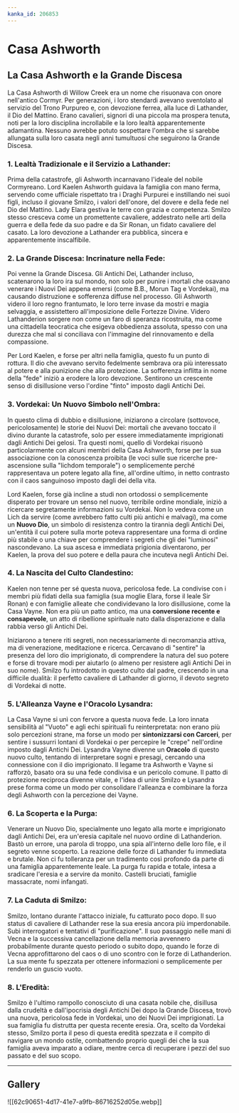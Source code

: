 ```yaml
---
kanka_id: 206853
---
```


# Casa Ashworth

## La Casa Ashworth e la Grande Discesa

La Casa Ashworth di Willow Creek era un nome che risuonava con onore nell'antico Cormyr. Per generazioni, i loro stendardi avevano sventolato al servizio del Trono Purpureo e, con devozione ferrea, alla luce di Lathander, il Dio del Mattino. Erano cavalieri, signori di una piccola ma prospera tenuta, noti per la loro disciplina incrollabile e la loro lealtà apparentemente adamantina. Nessuno avrebbe potuto sospettare l'ombra che si sarebbe allungata sulla loro casata negli anni tumultuosi che seguirono la Grande Discesa.

### 1. Lealtà Tradizionale e il Servizio a Lathander:

Prima della catastrofe, gli Ashworth incarnavano l'ideale del nobile Cormyreano. Lord Kaelen Ashworth guidava la famiglia con mano ferma, servendo come ufficiale rispettato tra i Draghi Purpurei e instillando nei suoi figli, incluso il giovane Smilzo, i valori dell'onore, del dovere e della fede nel Dio del Mattino. Lady Elara gestiva le terre con grazia e competenza. Smilzo stesso cresceva come un promettente cavaliere, addestrato nelle arti della guerra e della fede da suo padre e da Sir Ronan, un fidato cavaliere del casato. La loro devozione a Lathander era pubblica, sincera e apparentemente inscalfibile.

### 2. La Grande Discesa: Incrinature nella Fede:

Poi venne la Grande Discesa. Gli Antichi Dei, Lathander incluso, scatenarono la loro ira sul mondo, non solo per punire i mortali che osavano venerare i Nuovi Dei appena emersi (come B.B., Morun Tag e Vordekai), ma causando distruzione e sofferenza diffuse nel processo. Gli Ashworth videro il loro regno frantumato, le loro terre invase da mostri e magia selvaggia, e assistettero all'imposizione delle Fortezze Divine. Videro Lathanderion sorgere non come un faro di speranza ricostruita, ma come una cittadella teocratica che esigeva obbedienza assoluta, spesso con una durezza che mal si conciliava con l'immagine del rinnovamento e della compassione.

Per Lord Kaelen, e forse per altri nella famiglia, questo fu un punto di rottura. Il dio che avevano servito fedelmente sembrava ora più interessato al potere e alla punizione che alla protezione. La sofferenza inflitta in nome della "fede" iniziò a erodere la loro devozione. Sentirono un crescente senso di disillusione verso l'ordine "finto" imposto dagli Antichi Dei.

### 3. Vordekai: Un Nuovo Simbolo nell'Ombra:

In questo clima di dubbio e disillusione, iniziarono a circolare (sottovoce, pericolosamente) le storie dei Nuovi Dei: mortali che avevano toccato il divino durante la catastrofe, solo per essere immediatamente imprigionati dagli Antichi Dei gelosi. Tra questi nomi, quello di Vordekai risuonò particolarmente con alcuni membri della Casa Ashworth, forse per la sua associazione con la conoscenza proibita (le voci sulle sue ricerche pre-ascensione sulla "lichdom temporale") o semplicemente perché rappresentava un potere legato alla fine, all'ordine ultimo, in netto contrasto con il caos sanguinoso imposto dagli dei della vita.

Lord Kaelen, forse già incline a studi non ortodossi o semplicemente disperato per trovare un senso nel nuovo, terribile ordine mondiale, iniziò a ricercare segretamente informazioni su Vordekai. Non lo vedeva come un Lich da servire (come avrebbero fatto culti più antichi e malvagi), ma come un **Nuovo Dio**, un simbolo di resistenza contro la tirannia degli Antichi Dei, un'entità il cui potere sulla morte poteva rappresentare una forma di ordine più stabile o una chiave per comprendere i segreti che gli dei "luminosi" nascondevano. La sua ascesa e immediata prigionia diventarono, per Kaelen, la prova del suo potere e della paura che incuteva negli Antichi Dei.

### 4. La Nascita del Culto Clandestino:

Kaelen non tenne per sé questa nuova, pericolosa fede. La condivise con i membri più fidati della sua famiglia (sua moglie Elara, forse il leale Sir Ronan) e con famiglie alleate che condividevano la loro disillusione, come la Casa Vayne. Non era più un patto antico, ma una **conversione recente e consapevole**, un atto di ribellione spirituale nato dalla disperazione e dalla rabbia verso gli Antichi Dei.

Iniziarono a tenere riti segreti, non necessariamente di necromanzia attiva, ma di venerazione, meditazione e ricerca. Cercavano di "sentire" la presenza del loro dio imprigionato, di comprendere la natura del suo potere e forse di trovare modi per aiutarlo (o almeno per resistere agli Antichi Dei in suo nome). Smilzo fu introdotto in questo culto dal padre, crescendo in una difficile dualità: il perfetto cavaliere di Lathander di giorno, il devoto segreto di Vordekai di notte.

### 5. L'Alleanza Vayne e l'Oracolo Lysandra:

La Casa Vayne si unì con fervore a questa nuova fede. La loro innata sensibilità al "Vuoto" e agli echi spirituali fu reinterpretata: non erano più solo percezioni strane, ma forse un modo per **sintonizzarsi con Carceri**, per sentire i sussurri lontani di Vordekai o per percepire le "crepe" nell'ordine imposto dagli Antichi Dei. Lysandra Vayne divenne un **Oracolo** di questo nuovo culto, tentando di interpretare sogni e presagi, cercando una connessione con il dio imprigionato. Il legame tra Ashworth e Vayne si rafforzò, basato ora su una fede condivisa e un pericolo comune. Il patto di protezione reciproca divenne vitale, e l'idea di unire Smilzo e Lysandra prese forma come un modo per consolidare l'alleanza e combinare la forza degli Ashworth con la percezione dei Vayne.

### 6. La Scoperta e la Purga:

Venerare un Nuovo Dio, specialmente uno legato alla morte e imprigionato dagli Antichi Dei, era un'eresia capitale nel nuovo ordine di Lathanderion. Bastò un errore, una parola di troppo, una spia all'interno delle loro file, e il segreto venne scoperto. La reazione delle forze di Lathander fu immediata e brutale. Non ci fu tolleranza per un tradimento così profondo da parte di una famiglia apparentemente leale. La purga fu rapida e totale, intesa a sradicare l'eresia e a servire da monito. Castelli bruciati, famiglie massacrate, nomi infangati.

### 7. La Caduta di Smilzo:

Smilzo, lontano durante l'attacco iniziale, fu catturato poco dopo. Il suo status di cavaliere di Lathander rese la sua eresia ancora più imperdonabile. Subì interrogatori e tentativi di "purificazione". Il suo passaggio nelle mani di Vecna e la successiva cancellazione della memoria avvennero probabilmente durante questo periodo o subito dopo, quando le forze di Vecna approfittarono del caos o di uno scontro con le forze di Lathanderion. La sua mente fu spezzata per ottenere informazioni o semplicemente per renderlo un guscio vuoto.

### 8. L'Eredità:

Smilzo è l'ultimo rampollo conosciuto di una casata nobile che, disillusa dalla crudeltà e dall'ipocrisia degli Antichi Dei dopo la Grande Discesa, trovò una nuova, pericolosa fede in Vordekai, uno dei Nuovi Dei imprigionati. La sua famiglia fu distrutta per questa recente eresia. Ora, scelto da Vordekai stesso, Smilzo porta il peso di questa eredità spezzata e il compito di navigare un mondo ostile, combattendo proprio quegli dei che la sua famiglia aveva imparato a odiare, mentre cerca di recuperare i pezzi del suo passato e del suo scopo.

---
## Gallery
![[62c90651-4d17-41e7-a9fb-86716252d05e.webp]]